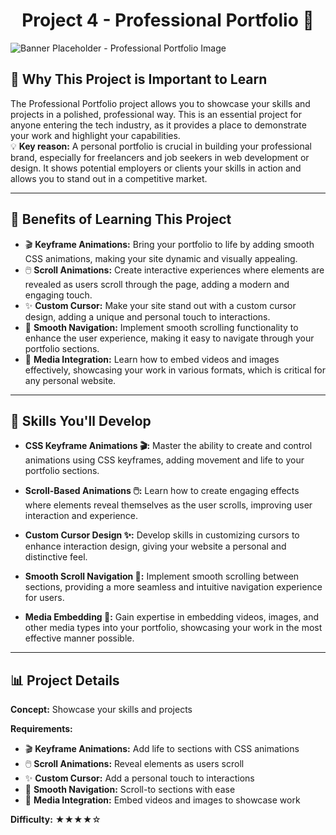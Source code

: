 <h1 align="center">Project 4 - Professional Portfolio 📁</h1>

<div style="align: center;">
  <img src="https://lh3.googleusercontent.com/WAqReJm6U5ztlE4KvGZ04WjhxMtZHX_en8-5K0RDJAbvtaLfc_I3Eb0LIVgP-r0JfIl6LDGexwwq5y7OhXrmG90HRVnx9pP4djNnmIr8K935Q6Xpx-K55CSUtjry6SvFSR3E_fiw" alt="Banner Placeholder - Professional Portfolio Image">
</div>

## 🚀 Why This Project is Important to Learn

The Professional Portfolio project allows you to showcase your skills and projects in a polished, professional way. This is an essential project for anyone entering the tech industry, as it provides a place to demonstrate your work and highlight your capabilities.  
💡 **Key reason:** A personal portfolio is crucial in building your professional brand, especially for freelancers and job seekers in web development or design. It shows potential employers or clients your skills in action and allows you to stand out in a competitive market.

---

## 🎯 Benefits of Learning This Project

- 🎬 **Keyframe Animations:** Bring your portfolio to life by adding smooth CSS animations, making your site dynamic and visually appealing.
- 🖱️ **Scroll Animations:** Create interactive experiences where elements are revealed as users scroll through the page, adding a modern and engaging touch.
- ✨ **Custom Cursor:** Make your site stand out with a custom cursor design, adding a unique and personal touch to interactions.
- 📜 **Smooth Navigation:** Implement smooth scrolling functionality to enhance the user experience, making it easy to navigate through your portfolio sections.
- 🎥 **Media Integration:** Learn how to embed videos and images effectively, showcasing your work in various formats, which is critical for any personal website.

---

## 🔧 Skills You'll Develop

- **CSS Keyframe Animations 🎬:** Master the ability to create and control animations using CSS keyframes, adding movement and life to your portfolio sections.
  
- **Scroll-Based Animations 🖱️:** Learn how to create engaging effects where elements reveal themselves as the user scrolls, improving user interaction and experience.
  
- **Custom Cursor Design ✨:** Develop skills in customizing cursors to enhance interaction design, giving your website a personal and distinctive feel.
  
- **Smooth Scroll Navigation 📜:** Implement smooth scrolling between sections, providing a more seamless and intuitive navigation experience for users.
  
- **Media Embedding 🎥:** Gain expertise in embedding videos, images, and other media types into your portfolio, showcasing your work in the most effective manner possible.

---

## 📊 Project Details

**Concept:** Showcase your skills and projects  

**Requirements:**
- 🎬 **Keyframe Animations:** Add life to sections with CSS animations
- 🖱️ **Scroll Animations:** Reveal elements as users scroll
- ✨ **Custom Cursor:** Add a personal touch to interactions
- 📜 **Smooth Navigation:** Scroll-to sections with ease
- 🎥 **Media Integration:** Embed videos and images to showcase work

**Difficulty:** ★★★★☆
